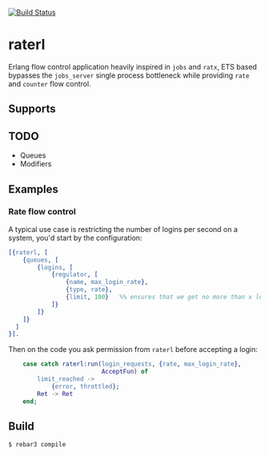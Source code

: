 [![Build Status](https://travis-ci.org/lrascao/raterl.svg?branch=master)](https://travis-ci.org/lrascao/raterl)

# raterl

Erlang flow control application heavily inspired in `jobs` and `ratx`,
ETS based bypasses the `jobs_server` single process bottleneck while
providing `rate` and `counter` flow control.

## Supports

## TODO

  * Queues
  * Modifiers

## Examples

### Rate flow control

A typical use case is restricting the number of logins per second
on a system, you'd start by the configuration:

```erlang
[{raterl, [
    {queues, [
        {logins, [
            {regulator, [
                {name, max_login_rate}, 
                {type, rate},
                {limit, 100}   %% ensures that we get no more than x logins per second
            ]}
        ]}
    ]}
  ]
}].
```

Then on the code you ask permission from `raterl` before accepting a login:

```erlang
    case catch raterl:run(login_requests, {rate, max_login_rate},
                          AcceptFun) of
        limit_reached ->
            {error, throttled};
        Ret -> Ret
    end;
```

Build
-----

    $ rebar3 compile

